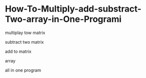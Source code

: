 # How-To-Multiply-add-substract-Two-array-in-One-Programi

multiplay tow matrix


subtract two matrix


add to matrix


array


all in one program
